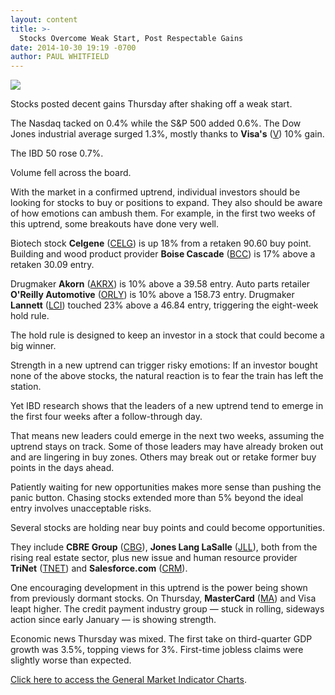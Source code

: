 ```yaml
---
layout: content
title: >-
  Stocks Overcome Weak Start, Post Respectable Gains
date: 2014-10-30 19:19 -0700
author: PAUL WHITFIELD
---
```






![](https://www.investors.com/wp-content/uploads/ibd-migrated-images/MPv_141031_635502780087040057.png)









Stocks posted decent gains Thursday after shaking off a weak start.

  

The Nasdaq tacked on 0.4% while the S&P 500 added 0.6%. The Dow Jones industrial average surged 1.3%, mostly thanks to **Visa's** ([V](https://research.investors.com/quote.aspx?symbol=V)) 10% gain.

  

The IBD 50 rose 0.7%.

  

Volume fell across the board.

  

With the market in a confirmed uptrend, individual investors should be looking for stocks to buy or positions to expand. They also should be aware of how emotions can ambush them. For example, in the first two weeks of this uptrend, some breakouts have done very well.

  

Biotech stock **Celgene** ([CELG](https://research.investors.com/quote.aspx?symbol=CELG)) is up 18% from a retaken 90.60 buy point. Building and wood product provider **Boise Cascade** ([BCC](https://research.investors.com/quote.aspx?symbol=BCC)) is 17% above a retaken 30.09 entry.

  

Drugmaker **Akorn** ([AKRX](https://research.investors.com/quote.aspx?symbol=AKRX)) is 10% above a 39.58 entry. Auto parts retailer **O'Reilly Automotive** ([ORLY](https://research.investors.com/quote.aspx?symbol=ORLY)) is 10% above a 158.73 entry. Drugmaker **Lannett** ([LCI](https://research.investors.com/quote.aspx?symbol=LCI)) touched 23% above a 46.84 entry, triggering the eight-week hold rule.

  

The hold rule is designed to keep an investor in a stock that could become a big winner.

  

Strength in a new uptrend can trigger risky emotions: If an investor bought none of the above stocks, the natural reaction is to fear the train has left the station.

  

Yet IBD research shows that the leaders of a new uptrend tend to emerge in the first four weeks after a follow-through day.

  

That means new leaders could emerge in the next two weeks, assuming the uptrend stays on track. Some of those leaders may have already broken out and are lingering in buy zones. Others may break out or retake former buy points in the days ahead.

  

Patiently waiting for new opportunities makes more sense than pushing the panic button. Chasing stocks extended more than 5% beyond the ideal entry involves unacceptable risks.

  

Several stocks are holding near buy points and could become opportunities.

  

They include **CBRE Group** ([CBG](https://research.investors.com/quote.aspx?symbol=CBG)), **Jones Lang LaSalle** ([JLL](https://research.investors.com/quote.aspx?symbol=JLL)), both from the rising real estate sector, plus new issue and human resource provider **TriNet** ([TNET](https://research.investors.com/quote.aspx?symbol=TNET)) and **Salesforce.com** ([CRM](https://research.investors.com/quote.aspx?symbol=CRM)).

  

One encouraging development in this uptrend is the power being shown from previously dormant stocks. On Thursday, **MasterCard** ([MA](https://research.investors.com/quote.aspx?symbol=MA)) and Visa leapt higher. The credit payment industry group — stuck in rolling, sideways action since early January — is showing strength.

  

Economic news Thursday was mixed. The first take on third-quarter GDP growth was 3.5%, topping views for 3%. First-time jobless claims were slightly worse than expected.

  

[Click here to access the General Market Indicator Charts](https://www.investors.com/pdf/GMI_103114.pdf).




